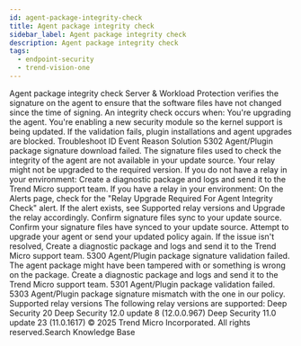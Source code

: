 ```yaml
---
id: agent-package-integrity-check
title: Agent package integrity check
sidebar_label: Agent package integrity check
description: Agent package integrity check
tags:
  - endpoint-security
  - trend-vision-one
---
```


 Agent package integrity check Server & Workload Protection verifies the signature on the agent to ensure that the software files have not changed since the time of signing. An integrity check occurs when: You're upgrading the agent. You're enabling a new security module so the kernel support is being updated. If the validation fails, plugin installations and agent upgrades are blocked. Troubleshoot ID Event Reason Solution 5302 Agent/Plugin package signature download failed. The signature files used to check the integrity of the agent are not available in your update source. Your relay might not be upgraded to the required version. If you do not have a relay in your environment: Create a diagnostic package and logs and send it to the Trend Micro support team. If you have a relay in your environment: On the Alerts page, check for the "Relay Upgrade Required For Agent Integrity Check" alert. If the alert exists, see Supported relay versions and Upgrade the relay accordingly. Confirm signature files sync to your update source. Confirm your signature files have synced to your update source. Attempt to upgrade your agent or send your updated policy again. If the issue isn't resolved, Create a diagnostic package and logs and send it to the Trend Micro support team. 5300 Agent/Plugin package signature validation failed. The agent package might have been tampered with or something is wrong on the package. Create a diagnostic package and logs and send it to the Trend Micro support team. 5301 Agent/Plugin package validation failed. 5303 Agent/Plugin package signature mismatch with the one in our policy. Supported relay versions The following relay versions are supported: Deep Security 20 Deep Security 12.0 update 8 (12.0.0.967) Deep Security 11.0 update 23 (11.0.1617) © 2025 Trend Micro Incorporated. All rights reserved.Search Knowledge Base